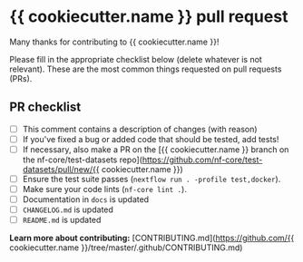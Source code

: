 # {{ cookiecutter.name }} pull request

Many thanks for contributing to {{ cookiecutter.name }}!

Please fill in the appropriate checklist below (delete whatever is not relevant).
These are the most common things requested on pull requests (PRs).

## PR checklist

- [ ] This comment contains a description of changes (with reason)
- [ ] If you've fixed a bug or added code that should be tested, add tests!
- [ ] If necessary, also make a PR on the [{{ cookiecutter.name }} branch on the nf-core/test-datasets repo](https://github.com/nf-core/test-datasets/pull/new/{{ cookiecutter.name }})
- [ ] Ensure the test suite passes (`nextflow run . -profile test,docker`).
- [ ] Make sure your code lints (`nf-core lint .`).
- [ ] Documentation in `docs` is updated
- [ ] `CHANGELOG.md` is updated
- [ ] `README.md` is updated

**Learn more about contributing:** [CONTRIBUTING.md](https://github.com/{{ cookiecutter.name }}/tree/master/.github/CONTRIBUTING.md)